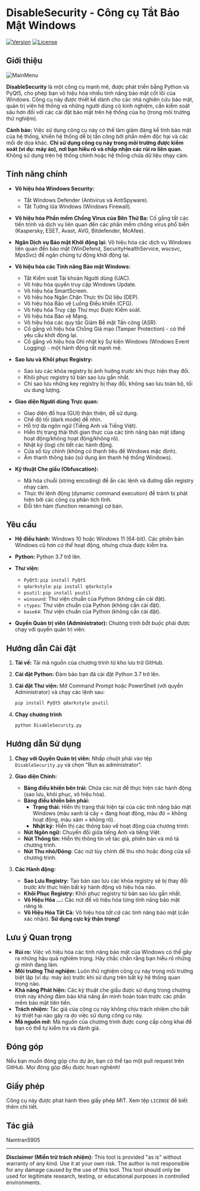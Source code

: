 # DisableSecurity - Công cụ Tắt Bảo Mật Windows

[![Version](https://img.shields.io/badge/version-1.5-blue.svg)](https://github.com/yourusername/yourrepository)
[![License](https://img.shields.io/badge/license-MIT-green.svg)](https://github.com/yourusername/yourrepository/blob/main/LICENSE)
<!-- Thay thế yourusername và yourrepository bằng thông tin của bạn -->

## Giới thiệu

![MainMenu]([https://ibb.co/ynWdxLV1])

**DisableSecurity** là một công cụ mạnh mẽ, được phát triển bằng Python và PyQt5, cho phép bạn vô hiệu hóa nhiều tính năng bảo mật cốt lõi của Windows.  Công cụ này được thiết kế dành cho các nhà nghiên cứu bảo mật, quản trị viên hệ thống và những người dùng có kinh nghiệm, cần kiểm soát sâu hơn đối với các cài đặt bảo mật trên hệ thống của họ (trong môi trường thử nghiệm).

**Cảnh báo:** Việc sử dụng công cụ này có thể làm giảm đáng kể tính bảo mật của hệ thống, khiến hệ thống dễ bị tấn công bởi phần mềm độc hại và các mối đe dọa khác.  **Chỉ sử dụng công cụ này trong môi trường được kiểm soát (ví dụ: máy ảo), nơi bạn hiểu rõ và chấp nhận các rủi ro liên quan.**  Không sử dụng trên hệ thống chính hoặc hệ thống chứa dữ liệu nhạy cảm.

## Tính năng chính

*   **Vô hiệu hóa Windows Security:**
    *   Tắt Windows Defender (Antivirus và AntiSpyware).
    *   Tắt Tường lửa Windows (Windows Firewall).

*   **Vô hiệu hóa Phần mềm Chống Virus của Bên Thứ Ba:**  Cố gắng tắt các tiến trình và dịch vụ liên quan đến các phần mềm chống virus phổ biến (Kaspersky, ESET, Avast, AVG, Bitdefender, McAfee).

*   **Ngăn Dịch vụ Bảo mật Khởi động lại:** Vô hiệu hóa các dịch vụ Windows liên quan đến bảo mật (WinDefend, SecurityHealthService, wscsvc, MpsSvc) để ngăn chúng tự động khởi động lại.

*   **Vô hiệu hóa các Tính năng Bảo mật Windows:**
    *   Tắt Kiểm soát Tài khoản Người dùng (UAC).
    *   Vô hiệu hóa quyền truy cập Windows Update.
    *   Vô hiệu hóa SmartScreen.
    *   Vô hiệu hóa Ngăn Chặn Thực thi Dữ liệu (DEP).
    *   Vô hiệu hóa Bảo vệ Luồng Điều khiển (CFG).
    *   Vô hiệu hóa Truy cập Thư mục Được Kiểm soát.
    *   Vô hiệu hóa Bảo vệ Mạng.
    *   Vô hiệu hóa các quy tắc Giảm Bề mặt Tấn công (ASR).
    *   Cố gắng vô hiệu hóa Chống Giả mạo (Tamper Protection) - có thể yêu cầu khởi động lại.
    *   Cố gắng vô hiệu hóa Ghi nhật ký Sự kiện Windows (Windows Event Logging) - một hành động rất mạnh mẽ.

*   **Sao lưu và Khôi phục Registry:**
    *   Sao lưu các khóa registry bị ảnh hưởng *trước khi* thực hiện thay đổi.
    *   Khôi phục registry từ bản sao lưu gần nhất.
    *   Chỉ sao lưu những key registry bị thay đổi, không sao lưu toàn bộ, tối ưu dung lượng.

*   **Giao diện Người dùng Trực quan:**
    *   Giao diện đồ họa (GUI) thân thiện, dễ sử dụng.
    *   Chế độ tối (dark mode) dễ nhìn.
    *   Hỗ trợ đa ngôn ngữ (Tiếng Anh và Tiếng Việt).
    *   Hiển thị trạng thái thời gian thực của các tính năng bảo mật (đang hoạt động/không hoạt động/không rõ).
    *   Nhật ký (log) chi tiết các hành động.
    *   Cửa sổ tùy chỉnh (không có thanh tiêu đề Windows mặc định).
    *   Âm thanh thông báo (sử dụng âm thanh hệ thống Windows).

*   **Kỹ thuật Che giấu (Obfuscation):**
    *   Mã hóa chuỗi (string encoding) để ẩn các lệnh và đường dẫn registry nhạy cảm.
    *   Thực thi lệnh động (dynamic command execution) để tránh bị phát hiện bởi các công cụ phân tích tĩnh.
    *   Đổi tên hàm (function renaming) cơ bản.

## Yêu cầu

*   **Hệ điều hành:** Windows 10 hoặc Windows 11 (64-bit).  Các phiên bản Windows cũ hơn *có thể* hoạt động, nhưng chưa được kiểm tra.
*   **Python:** Python 3.7 trở lên.
*   **Thư viện:**
    *   `PyQt5`: `pip install PyQt5`
    *   `qdarkstyle`: `pip install qdarkstyle`
    *   `psutil`: `pip install psutil`
    *   `winsound`: Thư viện chuẩn của Python (không cần cài đặt).
    *   `ctypes`: Thư viện chuẩn của Python (không cần cài đặt).
    *   `base64`: Thư viện chuẩn của Python (không cần cài đặt).

*   **Quyền Quản trị viên (Administrator):** Chương trình *bắt buộc* phải được chạy với quyền quản trị viên.

## Hướng dẫn Cài đặt

1.  **Tải về:** Tải mã nguồn của chương trình từ kho lưu trữ GitHub.
2.  **Cài đặt Python:** Đảm bảo bạn đã cài đặt Python 3.7 trở lên.
3.  **Cài đặt Thư viện:** Mở Command Prompt hoặc PowerShell (với quyền Administrator) và chạy các lệnh sau:

    ```bash
    pip install PyQt5 qdarkstyle psutil
    ```
4. **Chạy chương trình**
    ```bash
    python DisableSecurity.py
    ```

## Hướng dẫn Sử dụng

1.  **Chạy với Quyền Quản trị viên:** Nhấp chuột phải vào tệp `DisableSecurity.py` và chọn "Run as administrator".
2.  **Giao diện Chính:**
    *   **Bảng điều khiển bên trái:** Chứa các nút để thực hiện các hành động (sao lưu, khôi phục, vô hiệu hóa).
    *   **Bảng điều khiển bên phải:**
        *   **Trạng thái:** Hiển thị trạng thái hiện tại của các tính năng bảo mật Windows (màu xanh lá cây = đang hoạt động, màu đỏ = không hoạt động, màu xám = không rõ).
        *   **Nhật ký:** Hiển thị các thông báo về hoạt động của chương trình.
    *   **Nút Ngôn ngữ:** Chuyển đổi giữa tiếng Anh và tiếng Việt.
    *   **Nút Thông tin:** Hiển thị thông tin về tác giả, phiên bản và mô tả chương trình.
    *   **Nút Thu nhỏ/Đóng:** Các nút tùy chỉnh để thu nhỏ hoặc đóng cửa sổ chương trình.

3.  **Các Hành động:**
    *   **Sao Lưu Registry:** Tạo bản sao lưu các khóa registry sẽ bị thay đổi *trước khi* thực hiện bất kỳ hành động vô hiệu hóa nào.
    *   **Khôi Phục Registry:** Khôi phục registry từ bản sao lưu gần nhất.
    *   **Vô Hiệu Hóa ...:** Các nút để vô hiệu hóa từng tính năng bảo mật riêng lẻ.
    *   **Vô Hiệu Hóa Tất Cả:** Vô hiệu hóa *tất cả* các tính năng bảo mật (cần xác nhận).  **Sử dụng cực kỳ thận trọng!**

## Lưu ý Quan trọng

*   **Rủi ro:** Việc vô hiệu hóa các tính năng bảo mật của Windows có thể gây ra những hậu quả nghiêm trọng.  Hãy chắc chắn rằng bạn hiểu rõ những gì mình đang làm.
*   **Môi trường Thử nghiệm:** Luôn thử nghiệm công cụ này trong môi trường biệt lập (ví dụ: máy ảo) trước khi sử dụng trên bất kỳ hệ thống quan trọng nào.
*   **Khả năng Phát hiện:** Các kỹ thuật che giấu được sử dụng trong chương trình này *không* đảm bảo khả năng ẩn mình hoàn toàn trước các phần mềm bảo mật tiên tiến.
*   **Trách nhiệm:** Tác giả của công cụ này không chịu trách nhiệm cho bất kỳ thiệt hại nào gây ra do việc sử dụng công cụ này.
*   **Mã nguồn mở:** Mã nguồn của chương trình được cung cấp công khai để bạn có thể tự kiểm tra và đánh giá.

## Đóng góp

Nếu bạn muốn đóng góp cho dự án, bạn có thể tạo một pull request trên GitHub.  Mọi đóng góp đều được hoan nghênh!

## Giấy phép

Công cụ này được phát hành theo giấy phép MIT.  Xem tệp `LICENSE` để biết thêm chi tiết.

## Tác giả

Namtran5905

---

**Disclaimer (Miễn trừ trách nhiệm):** This tool is provided "as is" without warranty of any kind.  Use it at your own risk. The author is not responsible for any damage caused by the use of this tool.  This tool should only be used for legitimate research, testing, or educational purposes in controlled environments.
